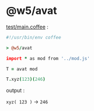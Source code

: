 [‼️]: ✏️README.mdt

# @w5/avat

[test/main.coffee](./test/main.coffee) :

```coffee
#!/usr/bin/env coffee

> @w5/avat

import * as mod from '../mod.js'

T = avat mod

T.xyz(123)(246)
```

output :

`xyz( 123 )` 
  → `246`
